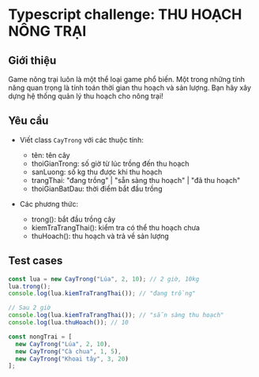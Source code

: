 # Typescript challenge: THU HOẠCH NÔNG TRẠI

## Giới thiệu
Game nông trại luôn là một thể loại game phổ biến. Một trong những tính năng quan trọng là tính toán thời gian thu hoạch và sản lượng. Bạn hãy xây dựng hệ thống quản lý thu hoạch cho nông trại!

## Yêu cầu
- Viết class `CayTrong` với các thuộc tính:
  + tên: tên cây
  + thoiGianTrong: số giờ từ lúc trồng đến thu hoạch
  + sanLuong: số kg thu được khi thu hoạch
  + trangThai: "đang trồng" | "sẵn sàng thu hoạch" | "đã thu hoạch"
  + thoiGianBatDau: thời điểm bắt đầu trồng

- Các phương thức:
  + trong(): bắt đầu trồng cây
  + kiemTraTrangThai(): kiểm tra có thể thu hoạch chưa
  + thuHoach(): thu hoạch và trả về sản lượng

## Test cases
```javascript
const lua = new CayTrong("Lúa", 2, 10); // 2 giờ, 10kg
lua.trong();
console.log(lua.kiemTraTrangThai()); // "đang trồng"

// Sau 2 giờ
console.log(lua.kiemTraTrangThai()); // "sẵn sàng thu hoạch"
console.log(lua.thuHoach()); // 10

const nongTrai = [
  new CayTrong("Lúa", 2, 10),
  new CayTrong("Cà chua", 1, 5),
  new CayTrong("Khoai tây", 3, 20)
];
```